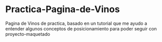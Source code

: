# Practica-Pagina-de-Vinos
Pagina de Vinos de practica, basado en un tutorial que me ayudo a entender algunos conceptos de posicionamiento para poder seguir con proyecto-maquetado
